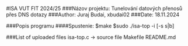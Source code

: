 #ISA VUT FIT 2024/25
###Názov projektu: Tunelování datových přenosů přes DNS dotazy
###Author: Juraj Budai, xbudai02
###Date: 18.11.2024

###Popis programu
####Spustenie:
$make
$sudo ./isa-top -i <interface> [-s s|b] 

###List of uploaded files
isa-top.c -> source file 
Makefile
README.md
